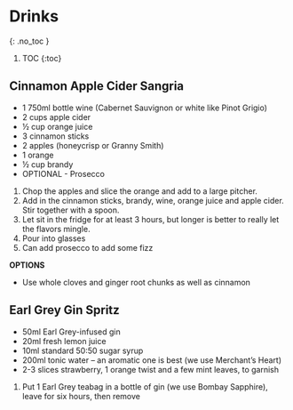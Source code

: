 # Drinks
{: .no_toc }

1. TOC
{:toc}

## Cinnamon Apple Cider Sangria

* 1 750ml bottle wine (Cabernet Sauvignon or white like Pinot Grigio)
* 2 cups apple cider
* ½ cup orange juice
* 3 cinnamon sticks
* 2 apples (honeycrisp or Granny Smith)
* 1 orange
* ½ cup brandy
* OPTIONAL - Prosecco

1. Chop the apples and slice the orange and add to a large pitcher.
1. Add in the cinnamon sticks, brandy, wine, orange juice and apple cider. Stir together with a spoon.
1. Let sit in the fridge for at least 3 hours, but longer is better to really let the flavors mingle.
1. Pour into glasses
1. Can add prosecco to add some fizz

**OPTIONS**
* Use whole cloves and ginger root chunks as well as cinnamon

## Earl Grey Gin Spritz
* 50ml Earl Grey-infused gin
* 20ml fresh lemon juice
* 10ml standard 50:50 sugar syrup
* 200ml tonic water – an aromatic one is best (we use Merchant’s Heart)
* 2-3 slices strawberry, 1 orange twist and a few mint leaves, to garnish

1. Put 1 Earl Grey teabag in a bottle of gin (we use Bombay Sapphire), leave for six hours, then remove
